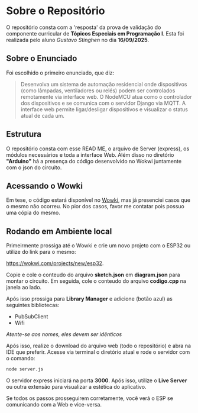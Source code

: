 # Sobre o Repositório

O repositório consta com a 'resposta' da prova de validação do componente curricular de **Tópicos Especiais em Programação I**. Esta foi realizada pelo aluno *Gustavo Stinghen* no dia **16/09/2025**.

## Sobre o Enunciado

Foi escolhido o primeiro enunciado, que diz:

> Desenvolva um sistema de automação residencial onde
dispositivos (como lâmpadas, ventiladores ou relés) podem ser
controlados remotamente via interface web. O NodeMCU atua
como o controlador dos dispositivos e se comunica com o servidor
Django via MQTT. A interface web permite ligar/desligar
dispositivos e visualizar o status atual de cada um.

## Estrutura

O repositório consta com esse READ ME, o arquivo de Server (express), os módulos necessários e toda a interface Web. Além disso no diretório **"Arduino"** há a presença do código desenvolvido no Wokwi juntamente com o json do circuito.

## Acessando o Wowki

Em tese, o código estará disponível no [Wowki](https://wokwi.com/projects/442281521046333441), mas já presenciei casos que o mesmo não ocorreu. No pior dos casos, favor me contatar pois possuo uma cópia do mesmo.

## Rodando em Ambiente local

Primeirmente prossiga até o Wowki e crie um novo projeto com o ESP32 ou utilize do link para o mesmo:

https://wokwi.com/projects/new/esp32.

Copie e cole o conteudo do arquivo **sketch.json** em **diagram.json** para montar o circuito. Em seguida, cole o conteudo do arquivo **codigo.cpp** na janela ao lado. 

Após isso prossiga para **Library Manager** e adicione (botão azul) as seguintes bibliotecas:

* PubSubClient
* Wifi

*Atente-se aos nomes, eles devem ser idênticos*

Após isso, realize o download do arquivo web (todo o repositório) e abra na IDE que preferir. Acesse via terminal o diretório atual e rode o servidor com o comando:

```bash
node server.js
```

O servidor express iniciará na porta **3000**. Após isso, utilize o **Live Server** ou outra extensão para visualizar a estética do aplicativo.

Se todos os passos prosseguirem corretamente, você verá o ESP se comunicando com a Web e vice-versa.